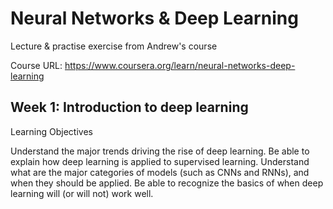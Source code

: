 # Neural Networks & Deep Learning
Lecture &amp; practise exercise from Andrew's course 

Course URL: https://www.coursera.org/learn/neural-networks-deep-learning

## Week 1: Introduction to deep learning

Learning Objectives

Understand the major trends driving the rise of deep learning.
Be able to explain how deep learning is applied to supervised learning.
Understand what are the major categories of models (such as CNNs and RNNs), and when they should be applied.
Be able to recognize the basics of when deep learning will (or will not) work well.


